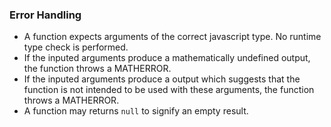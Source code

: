 ### Error Handling
- A function expects arguments of the correct javascript type. No runtime type check is performed.
- If the inputed arguments produce a mathematically undefined output, the function throws a MATHERROR.
- If the inputed arguments produce a output which suggests that the function is not intended to be used with these arguments, the function throws a MATHERROR.
- A function may returns `null` to signify an empty result.
